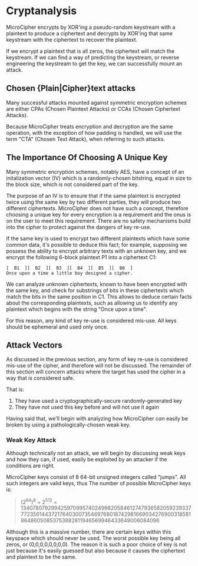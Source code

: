 # Cryptanalysis

MicroCipher encrypts by XOR'ing a pseudo-random keystream with a plaintext 
to produce a ciphertext and decrypts by XOR'ing that same keystream with
the ciphertext to recover the plaintext.

If we encrypt a plaintext that is all zeros, the ciphertext will match the
keystream. If we can find a way of predicting the keystream, or reverse
engineering the keystream to get the key, we can successfully mount an attack.

## Chosen {Plain|Cipher}text attacks

Many successful attacks mounted against symmetric encryption schemes are
either CPAs (Chosen Plaintext Attacks) or CCAs (Chosen Ciphertext Attacks). 

Because MicroCipher treats encryption and decryption are the same operation,
with the exception of how padding is handled, we will use the term "CTA" (Chosen
Text Attack), when referring to  such attacks.

## The Importance Of Choosing A Unique Key

Many symmetric encryption schemes, notably AES, have a concept of an initalization
vector (IV) which is a randomly-chosen bitstring, equal in size to the block
size, which is not considered part of the key.

The purpose of an IV is to ensure that if the same plaintext is encrypted twice
using the same key by two different parties, they will produce two different
ciphertexts. MicroCipher does not have such a concept, therefore choosing a unique
key for every encryption is a requirement and the onus is on the user to meet this
requirement. There are no safety mechanisms build into the cipher to protect
against the dangers of key re-use.

If the same key is used to encrypt two different plaintexts which have some common
data, it's possible to deduce this fact; for example, supposing we possess the
ability to encrypt arbitrary texts with an unknown key, and we encrypt the
following 6-block plaintext P1 into a ciphertext C1:

```
[  B1  ][  B2  ][  B3  ][  B4  ][  B5  ][  B6  ]
Once upon a time a little boy designed a cipher.
```

We can analyze unknown ciphertexts, known to have been encrypted with the same
key, and check for substrings of bits in these ciphertexts which match the bits
in the same position in C1. This allows to deduce certain facts about the
corresponding plaintexts, such as allowing us to identify any plaintext which
begins with the string "Once upon a time".

For this reason, any kind of key re-use is considered mis-use. All keys should 
be ephemeral and used only once.

## Attack Vectors

As discussed in the previous section, any form of key re-use is considered mis-use
of the cipher, and therefore will not be discussed. The remainder of this section
will concern attacks where the target has used the cipher in a way that is
considered safe.

That is:

1. They have used a cryptographically-secure randomly-generated key
2. They have not used this key before and will not use it again

Having said that, we'll begin with analyzing how MicroCipher *can* easily be broken
by using a pathologically-chosen weak key.

### Weak Key Attack

Although technically not an attack, we will begin by discussing weak keys and how they
can, if used, easily be exploited by an attacker if the conditions are right.

MicroCipher keys consist of 8 64-bit unsigned integers called "jumps". All such integers
are valid keys, thus The number of possible MicroCipher keys is:
 
> (2<sup>64</sup>)<sup>8</sup> = 2<sup>512</sup> = 13407807929942597099574024998205846127479365820592393377723561443721764030073546976801874298166903427690031858186486050853753882811946569946433649006084096

Although this is a massive number, there are certain keys within this keyspace which should
never be used. The worst possible key being all zeros, or (0,0,0,0,0,0,0,0). The reason
it is such a poor choice of key is not just because it's easily guessed but also because
it causes the ciphertext and plaintext to be the same.